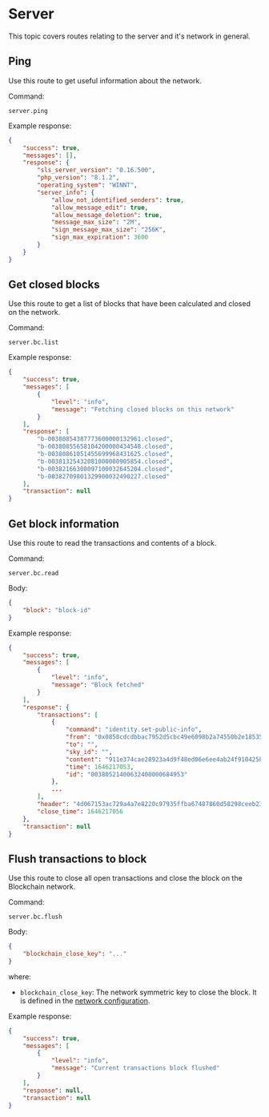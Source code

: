 # Server

This topic covers routes relating to the server and it's network in general.

## Ping

Use this route to get useful information about the network.

Command:

    server.ping

Example response:

```json
{
	"success": true,
	"messages": [],
	"response": {
		"sls_server_version": "0.16.500",
		"php_version": "8.1.2",
		"operating_system": "WINNT",
		"server_info": {
			"allow_not_identified_senders": true,
			"allow_message_edit": true,
			"allow_message_deletion": true,
			"message_max_size": "2M",
			"sign_message_max_size": "256K",
			"sign_max_expiration": 3600
		}
	}
}
```

## Get closed blocks

Use this route to get a list of blocks that have been calculated and closed on the network.

Command:

    server.bc.list

Example response:

```json
{
	"success": true,
	"messages": [
		{
			"level": "info",
			"message": "Fetching closed blocks on this network"
		}
	],
	"response": [
		"b-00380854387773600000132961.closed",
		"b-00380855658104200000434548.closed",
		"b-00380861051455699968431625.closed",
		"b-00381325432081000000905854.closed",
		"b-00382166308097100032645204.closed",
		"b-00382709801329900032490227.closed"
	],
	"transaction": null
}
```

## Get block information

Use this route to read the transactions and contents of a block.

Command:

    server.bc.read

Body:

```json
{
	"block": "block-id"
}
```

Example response:

```json
{
	"success": true,
	"messages": [
		{
			"level": "info",
			"message": "Block fetched"
		}
	],
	"response": {
		"transactions": [
			{
				"command": "identity.set-public-info",
				"from": "0x0858cdcdbbac7952d5cbc49e6098b2a74550b2e18535467d9dc72032131eb66849c4905ec2c621061111050043c37bf15722d3b58803261c43e0c00cac48ca0a",
				"to": "",
				"sky_id": "",
				"content": "911e374cae28923a4d9f48ed06e6ee4ab24f910425bfe9f5cd03d17ab0023581",
				"time": 1646217053,
				"id": "00380521400632400000684953"
			},
			...
		],
		"header": "4d067153ac729a4a7e8220c97935ffba67487860d58298ceeb23864369867d9f",
		"close_time": 1646217056
	},
	"transaction": null
}
```

## Flush transactions to block

Use this route to close all open transactions and close the block on the Blockchain network.

Command:

    server.bc.flush

Body:

```json
{
	"blockchain_close_key": "..."
}
```

where:
- `blockchain_close_key`: The network symmetric key to close the block. It is defined in the [network configuration](/#/configuration).

Example response:

```json
{
	"success": true,
	"messages": [
		{
			"level": "info",
			"message": "Current transactions block flushed"
		}
	],
	"response": null,
	"transaction": null
}
```